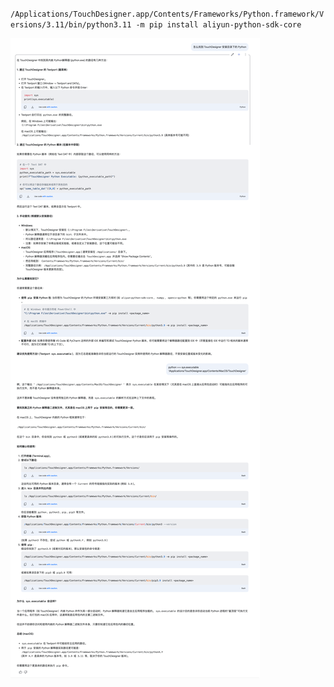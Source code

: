 
`/Applications/TouchDesigner.app/Contents/Frameworks/Python.framework/Versions/3.11/bin/python3.11 -m pip install aliyun-python-sdk-core`

![alt text](image.png)